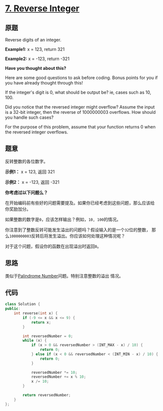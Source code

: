 [7. Reverse Integer](https://leetcode.com/problems/reverse-integer/)
====================

原题
----

Reverse digits of an integer.

**Example1:** x = 123, return 321

**Example2:** x = -123, return -321

**Have you thought about this?**

Here are some good questions to ask before coding. Bonus points for
you if you have already thought through this!

If the integer's digit is 0, what should be output be? ie, cases such
as 10, 100.

Did you notice that the reversed integer might overflow? Assume the
input is a 32-bit integer, then the reverse of 1000000003
overflows. How should you handle such cases?

For the purpose of this problem, assume that your function returns 0
when the reversed integer overflows.

题意
----

反转整数的各位数字。

**示例1：** x = 123, 返回 321

**示例2：** x = -123, 返回 -321

**你考虑过以下问题么？**

在开始编码前有些好的问题需要提及。如果你已经考虑到这些问题，那么应该给
你奖励加分。

如果整数的数字是`0`，应该怎样输出？例如，`10, 100`的情况。

你注意到了整数反转可能发生溢出的问题吗？假设输入的是一个`32`位的整数，
那么`1000000003`反转后将发生溢出。你应该如何处理这种情况呢？

对于这个问题，假设你的函数在出现溢出时返回`0`。

思路
----

类似于[Palindrome Number](palindromeNumber.md)问题。特别注意整数的溢出
情况。

代码
----

```C++
class Solution {
public:
	int reverse(int x) {
		if (-9 <= x && x <= 9) {
			return x;
		}
		
		int reversedNumber = 0;
		while (x) {
			if (x > 0 && reversedNumber > (INT_MAX - x) / 10) {
				return 0;
			} else if (x < 0 && reversedNumber < (INT_MIN - x) / 10) {
				return 0;
			}
			
			reversedNumber *= 10;
			reversedNumber += x % 10;
			x /= 10;
		}
		
		return reversedNumber;
	}
};
```
